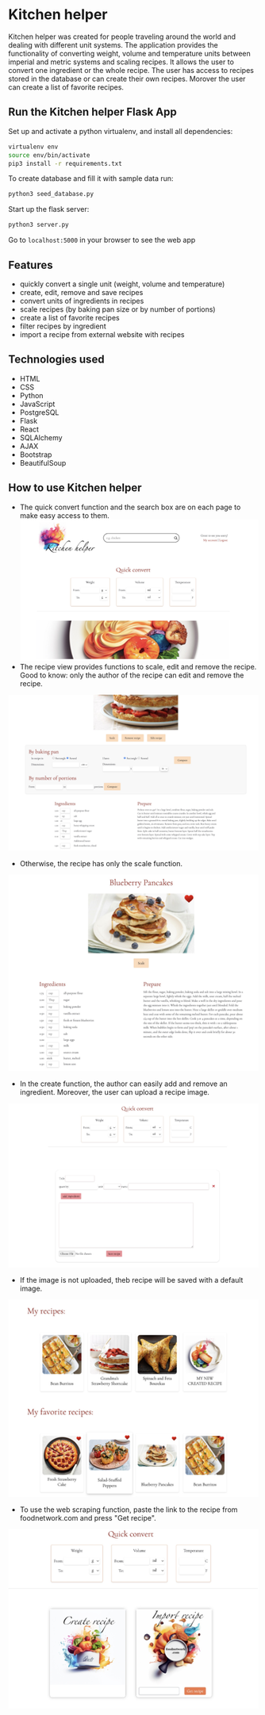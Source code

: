 # Kitchen helper
Kitchen helper was created for people traveling around the world and dealing with different unit systems. 
The application provides the functionality of converting weight, volume and temperature units between imperial and metric systems and scaling recipes. 
It allows the user to convert one ingredient or the whole recipe. The user has access to recipes stored in the database or can create their own recipes. 
Morover the user can create a list of favorite recipes.

## Run the Kitchen helper Flask App
Set up and activate a python virtualenv, and install all dependencies:
```sh
virtualenv env
source env/bin/activate
pip3 install -r requirements.txt
```
To create database and fill it with sample data run:
```sh
python3 seed_database.py
 ```
Start up the flask server:
```sh
python3 server.py
```
Go to `localhost:5000` in your browser to see the web app

## Features
- quickly convert a single unit (weight, volume and temperature)
- create, edit, remove and save recipes
- convert units of ingredients in recipes
- scale recipes (by baking pan size or by number of portions)
- create a list of favorite recipes
- filter recipes by ingredient
- import a recipe from external website with recipes

## Technologies used
- HTML
- CSS
- Python
- JavaScript
- PostgreSQL
- Flask
- React
- SQLAlchemy
- AJAX
- Bootstrap
- BeautifulSoup

## How to use Kitchen helper
- The quick convert function and the search box are on each page to make easy access to them.
![Quick convert function](static/img/readme/README1.jpg)
- The recipe view provides functions to scale, edit and remove the recipe. Good to know: only the author of the recipe can edit and remove the recipe.

![Recipe view](static/img/readme/README4.jpg)
- Otherwise, the recipe has only the scale function.

![Recipe view if you are not a author](static/img/readme/README6.jpg)
- In the create function, the author can easily add and remove an ingredient. Moreover, the user can upload a recipe image. 

![Create recipe view](static/img/readme/README2.jpg)
- If the image is not uploaded, theb recipe will be saved with a default image.

![save recipe with default image.](static/img/readme/README7.jpg)
- To use the web scraping function, paste the link to the recipe from foodnetwork.com and press "Get recipe".

![Web scraping card](static/img/readme/README8.jpg)


